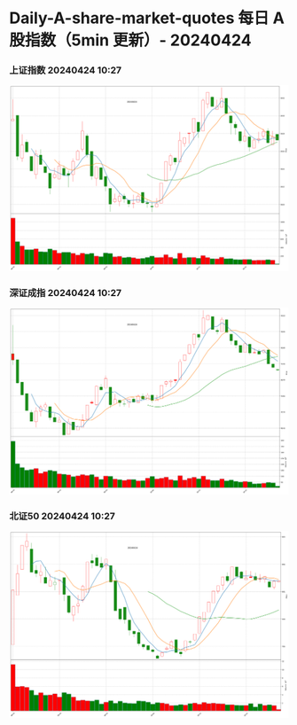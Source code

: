
# Daily-A-share-market-quotes 每日 A 股指数（5min 更新）- 20240424

### 上证指数 20240424 10:27
![](./fig/2024/4/20240424-sh000001.png)

### 深证成指 20240424 10:27
![](./fig/2024/4/20240424-sz399001.png)

### 北证50 20240424 10:27
![](./fig/2024/4/20240424-bj899050.png)
